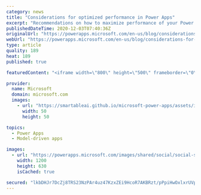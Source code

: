 ```yaml
---
category: news
title: "Considerations for optimized performance in Power Apps"
excerpt: "Recommendations on how to maximize performance of your Power Apps "
publishedDateTime: 2020-12-03T07:40:36Z
originalUrl: "https://powerapps.microsoft.com/en-us/blog/considerations-for-optimized-performance-in-power-apps/"
webUrl: "https://powerapps.microsoft.com/en-us/blog/considerations-for-optimized-performance-in-power-apps/"
type: article
quality: 189
heat: 189
published: true

featuredContent: "<iframe width=\"800\" height=\"500\" frameborder=\"0\" src=\"https://www.youtube.com/embed/jcKoqC9Vfmo\" allow=\"accelerometer; autoplay; encrypted-media; gyroscope; picture-in-picture\" allowfullscreen></iframe>"

provider:
  name: Microsoft
  domain: microsoft.com
  images:
    - url: "https://smartableai.github.io/microsoft-power-apps/assets/images/organizations/microsoft.com-50x50.jpg"
      width: 50
      height: 50

topics:
  - Power Apps
  - Model-driven apps

images:
  - url: "https://powerapps.microsoft.com/images/shared/social/social-share-post-ignite.png"
    width: 1200
    height: 630
    isCached: true

secured: "lkbDHJr7DcZj8TRS23NzPAr4uz47KzxZEi9HcoR7AKBRzt/pPpiHwOxlxrUVplQAyoN5KXDLEteBn3MNPqt5weDdTsFy4JyN12oEzpa22lfmBuNF3Eb70M2eXXTL8gKw4uVqhpjbyNwJQHnevTttMtXcngkwhoYIoEbW2xrbI6DC5n7VmNMv4KYDAY43gUTnX6QpZjmCap1hT+xDuS5ZJhpboD1nPWgLeXiDwAkQLrzZkeasF91mSK+Xfg2OEQvVn0Oe4ovoKbDGVvjRXJLKY63gfK76tekZ+rvHbwRkS1VBmfv3FA4Uu7ZA8592C/lZVUZosKjR4cTMLBakaITMs5YNHId5F527p33FcpVnPkuFCD8fs4qToSCdFVO5xpLeh75BnhVlUA+fpSM8PT/yjB4qIWcIiJ4yC/NYCnGE3PRvi7qcQXnvtKc6mbBs0EeUb6lEaMI0Qi+MIKbgsHWfsQ==;jKW32ow2JbNgkUeatbPCgg=="
---
```


